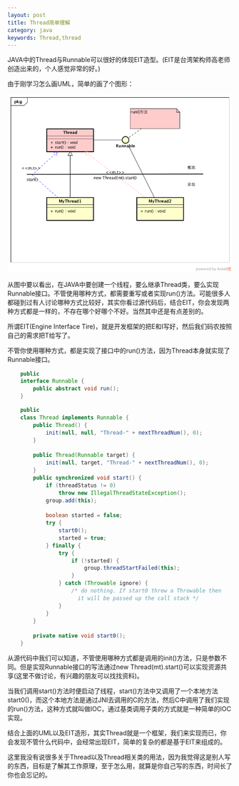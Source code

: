 ```yaml
---
layout: post
title: Thread简单理解
category: java
keywords: Thread,thread
---
```


JAVA中的Thread与Runnable可以很好的体现EIT造型。(EIT是台湾架构师高老师创造出来的，个人感觉非常的好。)
    
由于刚学习怎么画UML，简单的画了个图形：

![Thread](https://raw.githubusercontent.com/MurphyNeo/murphyneo.github.io/master/_posts/java/Thread.png)

从图中要以看出，在JAVA中要创建一个线程，要么继承Thread类，要么实现Runnable接口。不管使用哪种方式，都需要重写或者实现run()方法。可能很多人都碰到过有人讨论哪种方式比较好，其实你看过源代码后，结合EIT，你会发现两种方式都是一样的，不存在哪个好哪个不好。当然其中还是有点差别的。
   
所谓EIT(Engine Interface Tire)，就是开发框架的把E和I写好，然后我们码农按照自己的需求把T给写了。

不管你使用哪种方式，都是实现了接口中的run()方法，因为Thread本身就实现了Runnable接口。

```java
	public
	interface Runnable {
	    public abstract void run();
	}
```

```java 
	public
	class Thread implements Runnable {
	    public Thread() {
	        init(null, null, "Thread-" + nextThreadNum(), 0);
	    }
	
	    public Thread(Runnable target) {
	        init(null, target, "Thread-" + nextThreadNum(), 0);
	    }
	    public synchronized void start() {
	        if (threadStatus != 0)
	            throw new IllegalThreadStateException();
	        group.add(this);
	
	        boolean started = false;
	        try {
	            start0();
	            started = true;
	        } finally {
	            try {
	                if (!started) {
	                    group.threadStartFailed(this);
	                }
	            } catch (Throwable ignore) {
	                /* do nothing. If start0 threw a Throwable then
	                  it will be passed up the call stack */
	            }
	        }
	    }
	
	    private native void start0();
	}
```

从源代码中我们可以知道，不管使用哪种方式都是调用的init()方法，只是参数不同。但是实现Runnable接口的写法通过new Thread(mt).start()可以实现资源共享(这里不做讨论，有兴趣的朋友可以找找资料)。

当我们调用start()方法时便启动了线程，start()方法中又调用了一个本地方法start0()，而这个本地方法是通过JNI去调用的C的方法，然后C中调用了我们实现的run()方法，这种方式就叫做IOC，通过基类调用子类的方式就是一种简单的IOC实现。

结合上面的UML以及EIT造形，其实Thread就是一个框架，我们来实现而已，你会发现不管什么代码中，会经常出现EIT，简单的复杂的都是基于EIT来组成的。
    
这里我没有说很多关于Thread以及Thread相关类的用法，因为我觉得这是别人写的东西，目标是了解其工作原理，至于怎么用，就算是你自己写的东西，时间长了你也会忘记的。